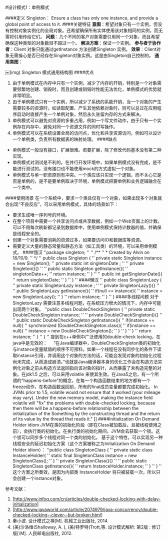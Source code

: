 #设计模式1：单例模式

####定义
Singleton： Ensure a class has only one instance, and provide a global point of access to it.
####关键特征
**意图**：希望对象只有一个实例，但没有控制对象实例化的全局对象。还希望确保所有实体使用该对象相同的实例，而无需将引用传给它们。
**问题**：几个不同的客户对象需要引用同一个对象，而且希望确保这种类型的对象数目不超过一个。
**解决方案**：保证一个实例。
**参与者于协作者**：Client 对象只能通过getInstance 方法创建Singleton 实例。
**效果**：Client对象无需操心是否已经存在Singleton对象实例。这是由Singleton自己控制的。
**通用类图**：

￼(img)
			  Singleton 模式通用结构图
####优点
1. 由于单例模式在内存中只有一个实例，减少了内存的开销，特别是一个对象需要频繁地创建、销毁时，而且创建或销毁时性能无法优化，单例模式的优势就非常明显。
2. 由于单例模式只有一个实例，所以减少了系统的系能开销，当一个对象的产生需要较多的资源时，如读取配置、产生其他依赖对象时，则可以总过在应用程序启动时直接产生一个单例对象，然后永久驻留内存的方式来解决。
3. 单例模式可以避免对资源的多重占用，例如一个写文件动作，由于只有一个实例存在内存中，避免对同一个资源文件的同时写操作。
4. 单例模式可以在系统设置全局的访问点，优化和共享资源访问，例如可以设计一个单例类，负责所有数据表的映射处理。
####缺点
- 单例模式一般没有接口，扩展很难。若要扩展，除了修改代码基本没有第二种实现。
- 单例模式对测试是不利的。在并行开发环境中，如果单例模式没有完成，是不能进行测试的。没有接口也不能使用mock的方式虚拟一个对象。
- 单例模式与单一职责原则有冲突。一个类应该只实现一个逻辑，而不关心它是否是单例的，是不是要单例取决于环境，单例模式把要单例和业务逻辑融合在一个类中。

####使用场景
在一个系统中，要求一个类且仅有一个对象，如果出现多个对象就会出现“不良反应”，可以采用单例模式，具体的场景如下：
- 要求生成唯一序列号的环境。
- 在整个项目中需要一个共享访问点或共享数据，例如一个Web页面上的计数。可以不用每次刷新都记录到数据库中，使用单例模式保持计数器的值，并确保是线程安全的。
- 创建一个对象需要消耗的资源过多，如果要访问IO和数据库等资源。
- 需要定义大量的静态常量和静态方法（如工具类）的环境，可以采用单例模式。
####饿汉
''package singleton;
''
'' /**
''  * Created by Alvin on 16/10/9.
''  */
'' public class Singleton {
''     private static Singleton instance = new Singleton();
''     private static int singletonDate ;
''
''     private Singleton(){}
''
''     public static Singleton getInstance(){
''         singletonDate++;
''         return instance;
''     }
''
''     public int getSingletonDate(){
''         return singletonDate;
''     }
'' }
''
####懒汉
'' public class SingletonLazy {
''     private static SingletonLazy instance ;
''
''     private SingletonLazy(){}
''
''     public SingletonLazy getInstance(){
''         if(null == instance){
''             instance = new SingletonLazy();
''         }
''         return instance;
''     }
'' }
####多线程问题
对于SingletonLazy 需要注意多线程问题，在系统压力增大的情况下，内存中可能出现两个对象。
''public class DoubleCheckSingleton {
''     private static DoubleCheckSingleton instance;
''
''     private DoubleCheckSingleton(){}
''
''     public static DoubleCheckSingleton getInstance(){
''         if(instance == null){
''             synchronized (DoubleCheckSingleton.class){
''                 if(instance == null){
''                     instance = new DoubleCheckSingleton();
''                 }
''             }
''         }
''         return instance;
''     }
'' }
''
提到在c\+\+单例中广泛使用的double-check locking，在java中是无效的：
    “在Java编译器中，DoubleCheckSingleton类的初始化与instance变量赋值的顺序不可预料。如果一个线程在没有同步化的条件下读取instance引用，并调用这个对象的方法的话，可能会发现对象的初始化过程尚未完成，从而造成崩溃。”也就是Java编译器本身的优化工作会在构造方法实例化对象之前从构造方法返回指向该对象的指针，从而暴露了未构造完整的对象。在jdk1.5 之后，可以采用volatile 来使其生效。在Java5之后，有一个所谓的“happens-before”的概念，在每一个构造函数结束的地方都有一个freeze动作，在构造函数返回前，所有的final成员变量都要完成初始化。
In JVMs prior to 1.5, volatile would not ensure that it worked (your mileage may vary). Under the new memory model, making the instance field volatile will "fix" the problems with double-checked locking, because then there will be a happens-before relationship between the initialization of the Something by the constructing thread and the return of its value by the thread that reads it."
[]
####Initialization On Demand Holder idiom
JVM在类的初始化阶段（即在Class被加载后，且被线程使用之前），会执行类的初始化。在执行类的初始化期间，JVM会去获取一个锁。这个锁可以同步多个线程对同一个类的初始化。
基于这个特性，可以实现另一种线程安全的延迟初始化方案（这个方案被称之为Initialization On Demand Holder idiom）：
''public class SingletonClass {
''     private static class InstanceHolder{
''          static final SingletonClass instance = new SingletonClass();
''     }
''     private SingletonClass(){}
''
''     public static SingletonClass getInstance(){
''         return InstanceHolder.instance;
''     }
'' }
''
这个方案之所奏效，是因为内部类 InstanceHolder 将只被装载一次，所以只会创建一个instance对象。

参考文献：
1. [http://www.infoq.com/cn/articles/double-checked-locking-with-delay-initialization]
2. [http://www.javaworld.com/article/2074979/java-concurrency/double-checked-locking--clever--but-broken.html]
3. 秦小波. 设计模式之禅\[M\]. 机械工业出版社, 2014.
4. (美)沙洛维(Shalloway, A. ), (美)特罗特(Trott,等. 设计模式解析: 第2版 : 修订版\[\M]. 人民邮电出版社, 2012.
